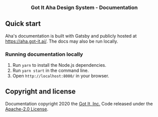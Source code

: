 
<h3 align="center">Got It Aha Design System - Documentation </h3>

## Quick start 

Aha's documentation is built with Gatsby and publicly hosted at https://aha.got-it.ai/. The docs may also be run locally.

### Running documentation locally

1. Run `yarn` to install the Node.js dependencies.
3. Run `yarn start` in the command line.
4. Open `http://localhost:8000/` in your browser.


## Copyright and license

Documentation copyright 2020 the [Got It, Inc.](https://www.got-it.ai) Code released under the [Apache-2.0 License](https://github.com/gotitinc/aha/blob/master/LICENSE).
